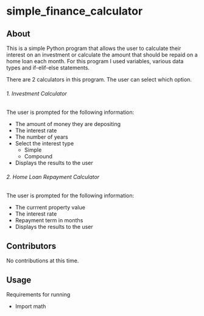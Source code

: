 # simple_finance_calculator

## About

This is a simple Python program that allows the user to calculate their interest on an investment or calculate the amount that should be
repaid on a home loan each month.
For this program I used variables, various data types and if-elif-else statements.

There are 2 calculators in this program. The user can select which option.

###### 1. Investment Calculator
The user is prompted for the following information:
* The amount of money they are depositing
* The interest rate
* The number of years
* Select the interest type
  * Simple
  * Compound
* Displays the results to the user

###### 2. Home Loan Repayment Calculator
The user is prompted for the following information:
* The currrent property value
* The interest rate
* Repayment term in months
* Displays the results to the user

## Contributors
No contributions at this time.

## Usage
Requirements for running
* Import math
